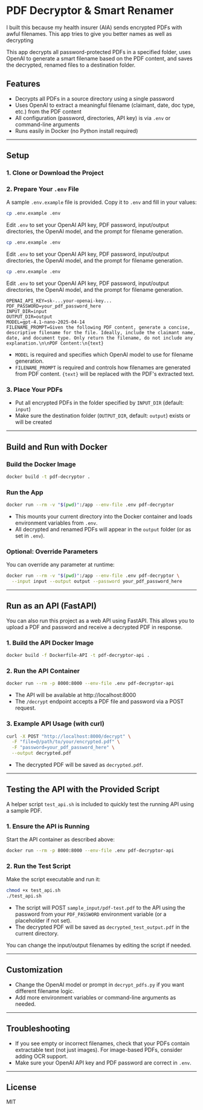 # PDF Decryptor & Smart Renamer

I built this because my health insurer (AIA) sends encrypted PDFs with awful filenames. This app tries to give you better names as well as decrypting

This app decrypts all password-protected PDFs in a specified folder, uses OpenAI to generate a smart filename based on the PDF content, and saves the decrypted, renamed files to a destination folder.

## Features

- Decrypts all PDFs in a source directory using a single password
- Uses OpenAI to extract a meaningful filename (claimant, date, doc type, etc.) from the PDF content
- All configuration (password, directories, API key) is via `.env` or command-line arguments
- Runs easily in Docker (no Python install required)

---

## Setup

### 1. Clone or Download the Project

### 2. Prepare Your `.env` File

A sample `.env.example` file is provided. Copy it to `.env` and fill in your values:

```sh
cp .env.example .env
```

Edit `.env` to set your OpenAI API key, PDF password, input/output directories, the OpenAI model, and the prompt for filename generation.

```sh
cp .env.example .env
```

Edit `.env` to set your OpenAI API key, PDF password, input/output directories, the OpenAI model, and the prompt for filename generation.

```sh
cp .env.example .env
```

Edit `.env` to set your OpenAI API key, PDF password, input/output directories, the OpenAI model, and the prompt for filename generation.

```
OPENAI_API_KEY=sk-...your-openai-key...
PDF_PASSWORD=your_pdf_password_here
INPUT_DIR=input
OUTPUT_DIR=output
MODEL=gpt-4.1-nano-2025-04-14
FILENAME_PROMPT=Given the following PDF content, generate a concise, descriptive filename for the file. Ideally, include the claimant name, date, and document type. Only return the filename, do not include any explanation.\n\nPDF Content:\n{text}
```

- `MODEL` is required and specifies which OpenAI model to use for filename generation.
- `FILENAME_PROMPT` is required and controls how filenames are generated from PDF content. `{text}` will be replaced with the PDF's extracted text.

### 3. Place Your PDFs

- Put all encrypted PDFs in the folder specified by `INPUT_DIR` (default: `input`)
- Make sure the destination folder (`OUTPUT_DIR`, default: `output`) exists or will be created

---

## Build and Run with Docker

### Build the Docker Image

```sh
docker build -t pdf-decryptor .
```

### Run the App

```sh
docker run --rm -v "$(pwd)":/app --env-file .env pdf-decryptor
```

- This mounts your current directory into the Docker container and loads environment variables from `.env`.
- All decrypted and renamed PDFs will appear in the `output` folder (or as set in `.env`).

### Optional: Override Parameters

You can override any parameter at runtime:

```sh
docker run --rm -v "$(pwd)":/app --env-file .env pdf-decryptor \
  --input input --output output --password your_pdf_password_here
```

---

## Run as an API (FastAPI)

You can also run this project as a web API using FastAPI. This allows you to upload a PDF and password and receive a decrypted PDF in response.

### 1. Build the API Docker Image

```sh
docker build -f Dockerfile-API -t pdf-decryptor-api .
```

### 2. Run the API Container

```sh
docker run --rm -p 8000:8000 --env-file .env pdf-decryptor-api
```

- The API will be available at http://localhost:8000
- The `/decrypt` endpoint accepts a PDF file and password via a POST request.

### 3. Example API Usage (with curl)

```sh
curl -X POST "http://localhost:8000/decrypt" \
  -F "file=@/path/to/your/encrypted.pdf" \
  -F "password=your_pdf_password_here" \
  --output decrypted.pdf
```

- The decrypted PDF will be saved as `decrypted.pdf`.

---

## Testing the API with the Provided Script

A helper script `test_api.sh` is included to quickly test the running API using a sample PDF.

### 1. Ensure the API is Running

Start the API container as described above:

```sh
docker run --rm -p 8000:8000 --env-file .env pdf-decryptor-api
```

### 2. Run the Test Script

Make the script executable and run it:

```sh
chmod +x test_api.sh
./test_api.sh
```

- The script will POST `sample_input/pdf-test.pdf` to the API using the password from your `PDF_PASSWORD` environment variable (or a placeholder if not set).
- The decrypted PDF will be saved as `decrypted_test_output.pdf` in the current directory.

You can change the input/output filenames by editing the script if needed.

---

## Customization

- Change the OpenAI model or prompt in `decrypt_pdfs.py` if you want different filename logic.
- Add more environment variables or command-line arguments as needed.

---

## Troubleshooting

- If you see empty or incorrect filenames, check that your PDFs contain extractable text (not just images). For image-based PDFs, consider adding OCR support.
- Make sure your OpenAI API key and PDF password are correct in `.env`.

---

## License

MIT
